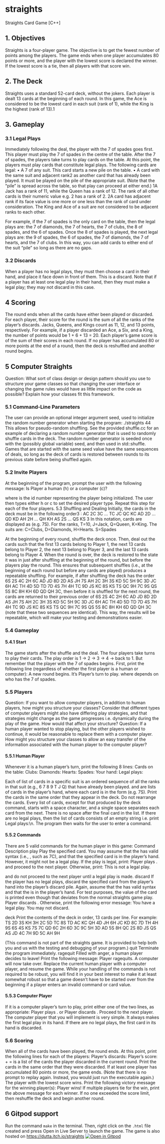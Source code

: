 # straights
Straights Card Game [C++]

## 1. Objectives
Straights is a four-player game. The objective is to get the fewest number of points among the players. The game ends when
one player accumulates 80 points or more, and the player with the lowest score is declared the winner. If the lowest score is a
tie, then all players with that score win. 

## 2. The Deck
Straights uses a standard 52-card deck, without the jokers. Each player is dealt 13 cards at the beginning of each round. In
this game, the Ace is considered to be the lowest card in each suit (rank of 1), while the King is the highest (rank of 13).1

## 3. Gameplay
### 3.1 Legal Plays
Immediately following the deal, the player with the 7 of spades goes first. This player must play the 7 of spades in the centre
of the table. After the 7 of spades, the players take turns to play cards on the table. At this point, the players must play cards
that constitute legal plays. The following cards are legal:
• A 7 of any suit. This card starts a new pile on the table.
• A card with the same suit and adjacent rank2
as another card that has already been played. It must be played on the pile
of the appropriate suit. (Note that the “pile” is spread across the table, so that play can proceed at either end.)
1A Jack has a rank of 11, while the Queen has a rank of 12. The rank of all other cards is their numeric value e.g. 2 has a rank of 2.
2A card has adjacent rank if its face value is one more or one less than the rank of card under consideration. The King and Ace of a suit are not considered
to be adjacent ranks to each other.

For example, if the 7 of spades is the only card on the table, then the legal plays are: the 7 of diamonds, the 7 of hearts,
the 7 of clubs, the 8 of spades, and the 6 of spades. Once the 8 of spades is played, the next legal plays are: the 9 of spades,
the 6 of spades, the 7 of diamonds, the 7 of hearts, and the 7 of clubs. In this way, you can add cards to either end of the suit
“pile” so long as there are no gaps.
### 3.2 Discards
When a player has no legal plays, they must then choose a card in their hand, and place it face down in front of them. This is a
discard. Note that if a player has at least one legal play in their hand, then they must make a legal play; they may not discard
in this case.

## 4 Scoring
The round ends when all the cards have either been played or discarded. For each player, their score for the round is the sum
of all the ranks of the player’s discards. Jacks, Queens, and Kings count as 11, 12, and 13 points, respectively. For example,
if a player discarded an Ace, a Six, and a King, the number of points would be 1 + 6 + 13 = 20.
Each player’s game score is of the sum of their scores in each round. If no player has accumulated 80 or more points at
the end of a round, then the deck is reshuffled and another round begins.

## 5 Computer Straights
Question: What sort of class design or design pattern should you use to structure your game classes so that changing the user
interface or changing the game rules would have as little impact on the code as possible? Explain how your classes fit this
framework.

### 5.1 Command-Line Parameters
The user can provide an optional integer argument seed, used to initialize the random number generator when starting the
program:
./straights 44
This allows for pseudo-random shuffling. See the provided shuffle.cc for an example of declaring a random number
generator that is used to randomly shuffle cards in the deck. The random number generator is seeded once with the (possibly
global variable) seed, and then used in std::shuffle. Games that are started with the same seed value have the same
sequences of deals, so long as the deck of cards is restored between rounds to its previous state before being shuffled again.

### 5.2 Invite Players
At the beginning of the program, prompt the user with the following message:
Is Player<x> a human (h) or a computer (c)?
>
where <x> is the id number representing the player being initialized. The user then types either h or c to set the desired
player type. Repeat this step for each of the four players.
5.3 Shuffling and Dealing
Initially, the cards in the deck must be in the following order3
:
AC 2C 3C ... TC JC QC KC AD 2D ... QD KD AH 2H ... QH KH AS 2S ... QS KS
3
In this notation, cards are displayed as <rank><suit> (e.g. 7S). For the ranks, T=10, J=Jack, Q=Queen, K=King. The suits are: C=Clubs,
D=Diamonds, H=Hearts. S=Spades

At the beginning of every round, shuffle the deck once. Then, deal out the cards such that the first 13 cards belong to
Player 1, the next 13 cards belong to Player 2, the next 13 belong to Player 3, and the last 13 cards belong to Player 4.
When the round is over, the deck is restored to the state it was in just after shuffling at the beginning of the round, but
before the players play the round. This ensures that subsequent shuffles (i.e., at the beginning of each round but before any
cards are played) produces a repeatable shuffling. For example, if after shuffling the deck has the order 6S 2S 4C 2H 6C AD
JD 8D 2D AS JH 7S AH 2C 3H 3S KD 5C 5H 9C 3D JC 6H AC TH 4D 5D TD 7D 4S 7H 4H TC 9D JS KC 8S KS TS QC 9H
7C 9S QS 5S 8C 8H KH 6D QD QH 3C, then before it is shuffled for the next round, the cards are returned to their previous
order of 6S 2S 4C 2H 6C AD JD 8D 2D AS JH 7S AH 2C 3H 3S KD 5C 5H 9C 3D JC 6H AC TH 4D 5D TD 7D 4S 7H 4H
TC 9D JS KC 8S KS TS QC 9H 7C 9S QS 5S 8C 8H KH 6D QD QH 3C (note that these two sequences are identical). This
way, the results will be repeatable, which will make your testing and demonstrations easier.

### 5.4 Gameplay
#### 5.4.1 Start
The game starts after the shuffle and the deal. The four players take turns to play their cards. The play order is 1 → 2 → 3 →
4 → back to 1. But remember that the player with the 7 of spades begins. First, print the following line (regardless of whether
the first player is a human or computer):
A new round begins. It’s Player<x>’s turn to play.
where <x> depends on who has the 7 of spades.

### 5.5 Players
Question: If you want to allow computer players, in addition to human players, how might you structure your classes?
Consider that different types of computer players might also have differing play strategies, and that strategies might change as
the game progresses i.e. dynamically during the play of the game. How would that affect your structure?
Question: If a human player wanted to stop playing, but the other players wished to continue, it would be reasonable
to replace them with a computer player. How might you structure your classes to allow an easy transfer of the information
associated with the human player to the computer player?

#### 5.5.1 Human Player
Whenever it is a human player’s turn, print the following 8 lines:
Cards on the table:
Clubs:<list of clubs>
Diamonds:<list of diamonds>
Hearts:<list of hearts>
Spades:<list of spades>
Your hand:<cards in your hand>
Legal plays:<legal plays in your hand>
>
Each of list of cards in a specific suit is an ordered sequence of all the ranks in that suit (e.g., 6 7 8 9 T J Q) that have
already been played.
<cards in your hand> and <legal plays in your hand> are lists of cards in the player’s hand, where
each card is in the form <rank><suit> (e.g. 7S). Print the cards in the same order that they appear in the deck. Do not
rearrange the cards. Every list of cards, except for that produced by the deck command, starts with a space character, and a
single space separates each card from the next. There is no space after the final card in the list. If there are no legal plays, then
the list of cards consists of an empty string i.e. print Legal plays:\n.
The program then waits for the user to enter a command.

#### 5.5.2 Commands
There are 5 valid commands for the human player in this game:
Command Description
play <card> Play the specified card. You may assume that the <card> has valid syntax (i.e., <rank><suit>, such as 7C), and that
the specified card is in the player’s hand. However, it might not be a legal play.
If the play is legal, print:
Player<x> plays <card>.
and proceed to the next player. Otherwise, print:
This is not a legal play.
>
and do not proceed to the next player until a legal play is made.
discard <card> If the player has no legal plays, discard the specified card from the player’s hand into the player’s discard pile. Again, assume that
the <card> has valid syntax and that the <card> is in the player’s hand. For test purposes, the value of the card is printed even
though that deviates from the normal straights game play.
Player <x> discards <card>.
Otherwise, print the following error message:
You have a legal play. You may not discard.
>
deck Print the contents of the deck in order, 13 cards per line. For example:
TS 2D 3S KH 3H 2C 5D TC 8S TD AC KC QH
4D JH 6H JC KD 8C 7D TH 4H 9S 6S 4S KS
7S 7C QD 6C 2H 6D 3C 9C 5H 3D AD 5S 8H
QC 2S 8D JS QS AS JD 4C 7H 9D 5C AH 9H
>
(This command is not part of the straights game. It is provided to help both you and us with the testing and debugging of your
program.)
quit Terminate the program immediately.
ragequit Filled with anger, a human player decides to leave! Print the following message:
Player <x> ragequits. A computer will now take over.
Replace the current human player with a computer player, and resume the game.
While your handling of the commands is not required to be robust, you will find it in your best interest to make it at least
somewhat robust so that a game doesn’t have to be started over from the beginning if a player enters an invalid command or
card value.

#### 5.5.3 Computer Player
If it is a computer player’s turn to play, print either one of the two lines, as appropriate:
Player<x> plays <card>.
or
Player<x> discards <card>.
Proceed to the next player.
The computer player that you will implement is very simple. It always makes the first legal play in its hand. If there are
no legal plays, the first card in its hand is discarded.

### 5.6 Scoring
When all of the cards have been played, the round ends. At this point, print the following lines for each of the players:
Player<x>’s discards:<list of discards>
Player<x>’s score: <old score> + <score gained> = <new score>
<list of discards> is a list of the cards the player discarded in the current round. Print the cards in the same order
that they were discarded.
If at least one player has accumulated 80 points or more, the game ends. (Note that there is no prompt to replay again.
Instead, you would just run the executable again.) The player with the lowest score wins. Print the following victory message
for the winning player(s):
Player<x> wins!
If multiple players tie for the win, print the above message for each winner.
If no one exceeded the score limit, then reshuffle the deck and begin another round.

## 6 Gitpod support
Run the command ```make``` in the terminal. Then, right click on the ```.html``` file created and press Open in Live Server to launch the game. The game is also hosted on https://dutta.itch.io/straights
[![Open in Gitpod](https://gitpod.io/button/open-in-gitpod.svg)](https://gitpod.io/#https://github.com/dutta-anirban/straights)
